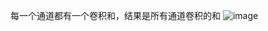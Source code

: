 每一个通道都有一个卷积和，结果是所有通道卷积的和
![image](https://user-images.githubusercontent.com/49408146/153697229-8a8b0c73-e813-40d0-8441-97b1d2041965.png )
